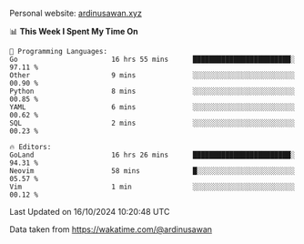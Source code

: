 Personal website: [ardinusawan.xyz](https://ardinusawan.xyz)

<!--START_SECTION:waka-->
📊 **This Week I Spent My Time On** 

```text
💬 Programming Languages: 
Go                       16 hrs 55 mins      ████████████████████████░   97.11 % 
Other                    9 mins              ░░░░░░░░░░░░░░░░░░░░░░░░░   00.90 % 
Python                   8 mins              ░░░░░░░░░░░░░░░░░░░░░░░░░   00.85 % 
YAML                     6 mins              ░░░░░░░░░░░░░░░░░░░░░░░░░   00.62 % 
SQL                      2 mins              ░░░░░░░░░░░░░░░░░░░░░░░░░   00.23 % 

🔥 Editors: 
GoLand                   16 hrs 26 mins      ████████████████████████░   94.31 % 
Neovim                   58 mins             █░░░░░░░░░░░░░░░░░░░░░░░░   05.57 % 
Vim                      1 min               ░░░░░░░░░░░░░░░░░░░░░░░░░   00.12 % 
```


 Last Updated on 16/10/2024 10:20:48 UTC
<!--END_SECTION:waka-->
Data taken from https://wakatime.com/@ardinusawan
